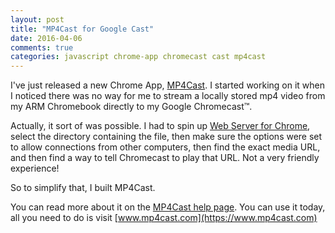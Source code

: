 ```yaml
---
layout: post
title: "MP4Cast for Google Cast"
date: 2016-04-06
comments: true
categories: javascript chrome-app chromecast cast mp4cast
---
```


I've just released a new Chrome App, [MP4Cast](https://chrome.google.com/webstore/detail/mp4cast-for-google-chrome/lbfdhgbfobdiokoifnflhlkaphobcgmo). I started working on it when I noticed there was no way for me to stream a locally stored mp4 video from my ARM Chromebook directly to my Google Chromecast™.

Actually, it sort of was possible. I had to spin up [Web Server for Chrome](https://chrome.google.com/webstore/detail/web-server-for-chrome/ofhbbkphhbklhfoeikjpcbhemlocgigb), select the directory containing the file, then make sure the options were set to allow connections from other computers, then find the exact media URL, and then find a way to tell Chromecast to play that URL. Not a very friendly experience!

So to simplify that, I built MP4Cast.

You can read more about it on the [MP4Cast help page](https://www.mp4cast.com/help.html). You can use it today, all you need to do is visit [www.mp4cast.com](https://www.mp4cast.com)